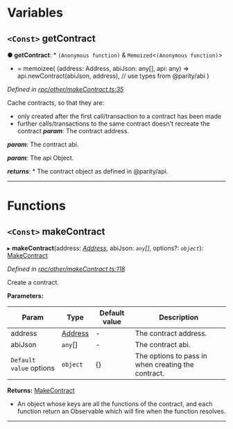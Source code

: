 

# Variables

<a id="getcontract"></a>

## `<Const>` getContract

**● getContract**: * `(Anonymous function)` & `Memoized`<`(Anonymous function)`>
* =  memoizee(
  (address: Address, abiJson: any[], api: any) =>
    api.newContract(abiJson, address), // use types from @parity/abi
)

*Defined in [rpc/other/makeContract.ts:35](https://github.com/paritytech/js-libs/blob/f113b04/packages/light.js/src/rpc/other/makeContract.ts#L35)*

Cache contracts, so that they are:

*   only created after the first call/transaction to a contract has been made
*   further calls/transactions to the same contract doesn't recreate the contract
*__param__*: The contract address.

*__param__*: The contract abi.

*__param__*: The api Object.

*__returns__*: *   The contract object as defined in @parity/api.

___

# Functions

<a id="makecontract-1"></a>

## `<Const>` makeContract

▸ **makeContract**(address: *[Address](_types_.md#address)*, abiJson: *`any`[]*, options?: *`object`*): [MakeContract](../interfaces/_rpc_other_makecontract_.makecontract.md)

*Defined in [rpc/other/makeContract.ts:118](https://github.com/paritytech/js-libs/blob/f113b04/packages/light.js/src/rpc/other/makeContract.ts#L118)*

Create a contract.

**Parameters:**

| Param | Type | Default value | Description |
| ------ | ------ | ------ | ------ |
| address | [Address](_types_.md#address) | - |  The contract address. |
| abiJson | `any`[] | - |  The contract abi. |
| `Default value` options | `object` |  {} |  The options to pass in when creating the contract. |

**Returns:** [MakeContract](../interfaces/_rpc_other_makecontract_.makecontract.md)
- An object whose keys are all the functions of the
contract, and each function return an Observable which will fire when the
function resolves.

___

